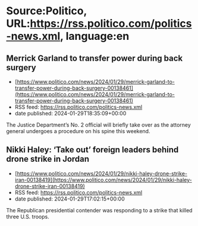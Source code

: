 # Source:Politico, URL:https://rss.politico.com/politics-news.xml, language:en

## Merrick Garland to transfer power during back surgery
 - [https://www.politico.com/news/2024/01/29/merrick-garland-to-transfer-power-during-back-surgery-00138461](https://www.politico.com/news/2024/01/29/merrick-garland-to-transfer-power-during-back-surgery-00138461)
 - RSS feed: https://rss.politico.com/politics-news.xml
 - date published: 2024-01-29T18:35:09+00:00

The Justice Department’s No. 2 official will briefly take over as the attorney general undergoes a procedure on his spine this weekend.

## Nikki Haley: ‘Take out’ foreign leaders behind drone strike in Jordan
 - [https://www.politico.com/news/2024/01/29/nikki-haley-drone-strike-iran-00138419](https://www.politico.com/news/2024/01/29/nikki-haley-drone-strike-iran-00138419)
 - RSS feed: https://rss.politico.com/politics-news.xml
 - date published: 2024-01-29T17:02:15+00:00

The Republican presidential contender was responding to a strike that killed three U.S. troops.

